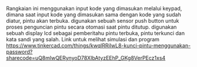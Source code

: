 Rangkaian ini menggunakan input kode yang dimasukan melalui keypad, dimana saat input kode yang dimasukan sama dengan kode yang sudah diatur, pintu akan terbuka. digunakan sebuah sensor push button untuk proses penguncian pintu secara otomasi saat pintu ditutup. digunakan sebuah display lcd sebagai pemberitahu pintu terbuka, pintu terkunci dan kata sandi yang salah. 
Link untuk melihat simulasi dan program
https://www.tinkercad.com/things/kwqlRRiIwL8-kunci-pintu-menggunakan-password?sharecode=uQ8mlwQERynyoD78XIbAtyzEEhP_GKg8VerPEcz1xs4
